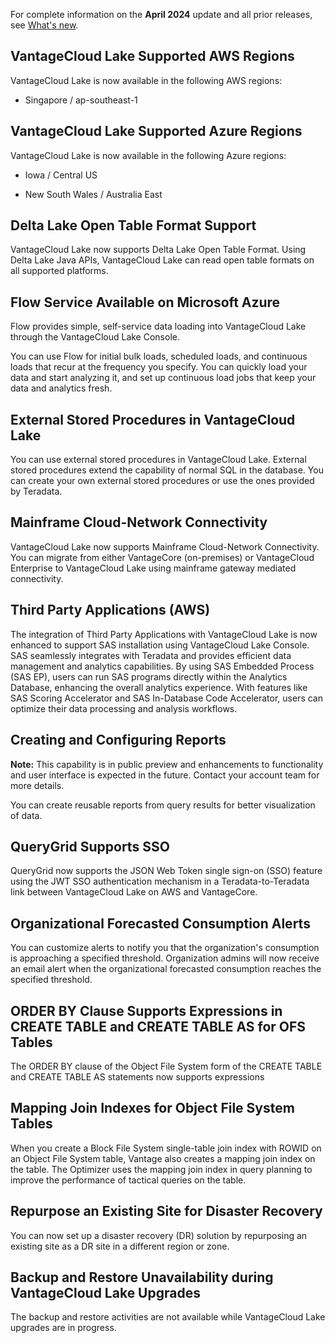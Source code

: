For complete information on the **April 2024** update and all prior releases, see [What's new](https://docs.teradata.com/access/sources/dita/topic?dita:mapPath=phg1621910019905.ditamap&dita:ditavalPath=pny1626732985837.ditaval&dita:topicPath=lpz1632246643646.dita).

## VantageCloud Lake Supported AWS Regions


VantageCloud Lake is now available in the following AWS regions:

-   Singapore / ap-southeast-1


## VantageCloud Lake Supported Azure Regions


VantageCloud Lake is now available in the following Azure regions:

-   Iowa / Central US


-   New South Wales / Australia East


## Delta Lake Open Table Format Support


VantageCloud Lake now supports Delta Lake Open Table Format. Using Delta Lake Java APIs, VantageCloud Lake can read open table formats on all supported platforms.

## Flow Service Available on Microsoft Azure


Flow provides simple, self-service data loading into VantageCloud Lake through the VantageCloud Lake Console.

You can use Flow for initial bulk loads, scheduled loads, and continuous loads that recur at the frequency you specify. You can quickly load your data and start analyzing it, and set up continuous load jobs that keep your data and analytics fresh.

## External Stored Procedures in VantageCloud Lake


You can use external stored procedures in VantageCloud Lake. External stored procedures extend the capability of normal SQL in the database. You can create your own external stored procedures or use the ones provided by Teradata.

## Mainframe Cloud-Network Connectivity


VantageCloud Lake now supports Mainframe Cloud-Network Connectivity. You can migrate from either VantageCore (on-premises) or VantageCloud Enterprise to VantageCloud Lake using mainframe gateway mediated connectivity.

## Third Party Applications (AWS)


The integration of Third Party Applications with VantageCloud Lake is now enhanced to support SAS installation using VantageCloud Lake Console. SAS seamlessly integrates with Teradata and provides efficient data management and analytics capabilities. By using SAS Embedded Process (SAS EP), users can run SAS programs directly within the Analytics Database, enhancing the overall analytics experience. With features like SAS Scoring Accelerator and SAS In-Database Code Accelerator, users can optimize their data processing and analysis workflows.

## Creating and Configuring Reports


**Note:** This capability is in public preview and enhancements to functionality and user interface is expected in the future. Contact your account team for more details.

You can create reusable reports from query results for better visualization of data.

## QueryGrid Supports SSO


QueryGrid now supports the JSON Web Token single sign-on (SSO) feature using the JWT SSO authentication mechanism in a Teradata-to-Teradata link between VantageCloud Lake on AWS and VantageCore.

## Organizational Forecasted Consumption Alerts


You can customize alerts to notify you that the organization's consumption is approaching a specified threshold. Organization admins will now receive an email alert when the organizational forecasted consumption reaches the specified threshold.

## ORDER BY Clause Supports Expressions in CREATE TABLE and CREATE TABLE AS for OFS Tables


The ORDER BY clause of the Object File System form of the CREATE TABLE and CREATE TABLE AS statements now supports expressions

## Mapping Join Indexes for Object File System Tables


When you create a Block File System single-table join index with ROWID on an Object File System table, Vantage also creates a mapping join index on the table. The Optimizer uses the mapping join index in query planning to improve the performance of tactical queries on the table.

## Repurpose an Existing Site for Disaster Recovery


You can now set up a disaster recovery (DR) solution by repurposing an existing site as a DR site in a different region or zone.

## Backup and Restore Unavailability during VantageCloud Lake Upgrades


The backup and restore activities are not available while VantageCloud Lake upgrades are in progress.

